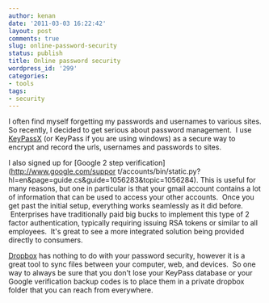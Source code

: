 ```yaml
---
author: kenan
date: '2011-03-03 16:22:42'
layout: post
comments: true
slug: online-password-security
status: publish
title: Online password security
wordpress_id: '299'
categories:
- tools
tags:
- security
---
```


I often find myself forgetting my passwords and usernames to various sites.
So recently, I decided to get serious about password management.  I use
[KeyPassX](http://www.keepassx.org/) (or KeyPass if you are using windows) as
a secure way to encrypt and record the urls, usernames and passwords to sites.

I also signed up for [Google 2 step verification](http://www.google.com/suppor
t/accounts/bin/static.py?hl=en&page=guide.cs&guide=1056283&topic=1056284).
This is useful for many reasons, but one in particular is that your gmail
account contains a lot of information that can be used to access your other
accounts.  Once you get past the initial setup, everything works seamlessly as
it did before.  Enterprises have traditionally paid big bucks to implement
this type of 2 factor authentication, typically requiring issuing RSA tokens
or similar to all employees.  It's great to see a more integrated solution
being provided directly to consumers.

[Dropbox](https://www.dropbox.com) has nothing to do with your password
security, however it is a great tool to sync files between your computer, web,
and devices.  So one way to always be sure that you don't lose your KeyPass
database or your Google verification backup codes is to place them in a
private dropbox folder that you can reach from everywhere.

